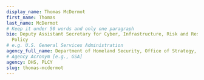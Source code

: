 ```yaml
---
display_name: Thomas McDermot
first_name: Thomas
last_name: McDermot
# Keep it under 50 words and only one paragraph
bio: Deputy Assistant Secretary for Cyber, Infrastructure, Risk and Resilience
  Policy
# e.g. U.S. General Services Administration
agency_full_name: Department of Homeland Security, Office of Strategy, Policy, and Plans
# Agency Acronym [e.g., GSA]
agency: DHS, PLCY
slug: thomas-mcdermot
---
```

